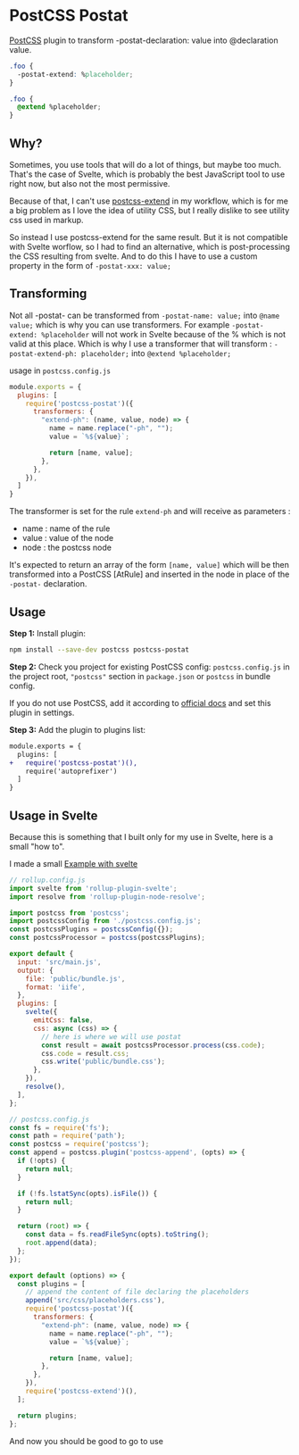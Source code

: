 # PostCSS Postat

[PostCSS] plugin to transform -postat-declaration: value into @declaration value.

[PostCSS]: https://github.com/postcss/postcss

```css
.foo {
  -postat-extend: %placeholder;
}
```

```css
.foo {
  @extend %placeholder;
}
```

## Why?

Sometimes, you use tools that will do a lot of things, but maybe too much.
That's the case of Svelte, which is probably the best JavaScript tool to use right now, but also not the most permissive.

Because of that, I can't use [postcss-extend] in my workflow, which is for me a big problem as I love the idea of utility CSS, but I really dislike to see utility css used in markup.

[postcss-extend]: https://github.com/travco/postcss-extend

So instead I use postcss-extend for the same result. But it is not compatible with Svelte worflow, so I had to find an alternative, which is post-processing the CSS resulting from svelte.
And to do this I have to use a custom property in the form of `-postat-xxx: value;`

## Transforming

Not all -postat- can be transformed from `-postat-name: value;` into `@name value;` which is why you can use transformers.
For example `-postat-extend: %placeholder` will not work in Svelte because of the % which is not valid at this place.
Which is why I use a transformer that will transform : `-postat-extend-ph: placeholder;` into `@extend %placeholder;`

usage in `postcss.config.js`

```js
module.exports = {
  plugins: [
    require('postcss-postat')({
      transformers: {
        "extend-ph": (name, value, node) => {
          name = name.replace("-ph", "");
          value = `%${value}`;

          return [name, value];
        },
      },
    }),
  ]
}
```

The transformer is set for the rule `extend-ph` and will receive as parameters :

- name : name of the rule
- value : value of the node
- node : the postcss node

It's expected to return an array of the form `[name, value]` which will be then transformed into a PostCSS [AtRule] and inserted in the node in place of the `-postat-` declaration.

## Usage

**Step 1:** Install plugin:

```sh
npm install --save-dev postcss postcss-postat
```

**Step 2:** Check you project for existing PostCSS config: `postcss.config.js`
in the project root, `"postcss"` section in `package.json`
or `postcss` in bundle config.

If you do not use PostCSS, add it according to [official docs]
and set this plugin in settings.

**Step 3:** Add the plugin to plugins list:

```diff
module.exports = {
  plugins: [
+   require('postcss-postat')(),
    require('autoprefixer')
  ]
}
```

[official docs]: https://github.com/postcss/postcss#usage

## Usage in Svelte

Because this is something that I built only for my use in Svelte, here is a small "how to".

I made a small [Example with svelte]

[Example with svelte]: https://github.io/dievardump/svelte-and-postat

```js
// rollup.config.js
import svelte from 'rollup-plugin-svelte';
import resolve from 'rollup-plugin-node-resolve';

import postcss from 'postcss';
import postcssConfig from './postcss.config.js';
const postcssPlugins = postcssConfig({});
const postcssProcessor = postcss(postcssPlugins);

export default {
  input: 'src/main.js',
  output: {
    file: 'public/bundle.js',
    format: 'iife',
  },
  plugins: [
    svelte({
      emitCss: false,
      css: async (css) => {
        // here is where we will use postat
        const result = await postcssProcessor.process(css.code);
        css.code = result.css;
        css.write('public/bundle.css');
      },
    }),
    resolve(),
  ],
};
```

```js
// postcss.config.js
const fs = require('fs');
const path = require('path');
const postcss = require('postcss');
const append = postcss.plugin('postcss-append', (opts) => {
  if (!opts) {
    return null;
  }

  if (!fs.lstatSync(opts).isFile()) {
    return null;
  }

  return (root) => {
    const data = fs.readFileSync(opts).toString();
    root.append(data);
  };
});

export default (options) => {
  const plugins = [
    // append the content of file declaring the placeholders
    append('src/css/placeholders.css'),
    require('postcss-postat')({
      transformers: {
        "extend-ph": (name, value, node) => {
          name = name.replace("-ph", "");
          value = `%${value}`;

          return [name, value];
        },
      },
    }),
    require('postcss-extend')(),
  ];

  return plugins;
};
```

And now you should be good to go to use
